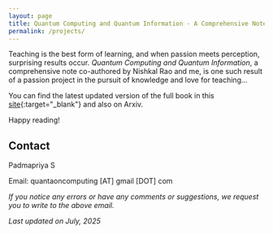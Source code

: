 ```yaml
---
layout: page
title: Quantum Computing and Quantum Information - A Comprehensive Note
permalink: /projects/
---
```


Teaching is the best form of learning, and when passion meets perception, surprising results occur. *Quantum Computing and Quantum Information*, a comprehensive note co-authored by Nishkal Rao and me, is one such result of a passion project in the pursuit of knowledge and love for teaching...

You can find the latest updated version of the full book in this [site](https://o-qcblog.github.io/QIQC/){:target="_blank"} and also on Arxiv.

Happy reading!

## Contact

Padmapriya S

Email: quantaoncomputing [AT] gmail [DOT] com

*If you notice any errors or have any comments or suggestions, we request you to write to the above email.*

*Last updated on July, 2025*

<html>
  <head>
    <title>Quantum Computing and Quantum Information by Padmapriya S and Nishkal Rao</title>
    <script type="application/ld+json">
    {
      "@context": "https://schema.org",
      "@type": "BlogPosting",
      "headline": "Quantum Computing and Quantum Information by Padmapriya S and Nishkal Rao",
      "image": [
        "{{ site.baseurl}}/images/QIQC_Blog.png"
       ],
      "datePublished": "2025-07-30T08:00:00+05:30",
      "dateModified": "2025-07-30T08:00:00+05:30",
      "author": [{
          "@type": "Person",
          "name": "Padmapriya S and Nishkal Rao",
          "url": "https://o-qcblog.github.io/Quantum-Computing-Quantum-Information-NishkalRao-PadmapriyaS/"
        }]
    }
    </script>
  </head>
  <body>
  </body>
</html>

